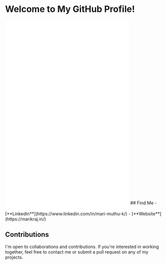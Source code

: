 # Welcome to My GitHub Profile!
<img align="center" src="/my-metrics.svg" alt="Metrics" width="400">
<img align="center" src="/my-metrics-1.svg" alt="Metrics" width="400">
<img align="center" src="/metrics.plugin.chess.svg" alt="Metrics" width="400">
## Find Me
- [**LinkedIn**](https://www.linkedin.com/in/mari-muthu-k/)
- [**Website**](https://marikraj.in/)


## Contributions
I'm open to collaborations and contributions. If you're interested in working together, feel free to contact me or submit a pull request on any of my projects.
